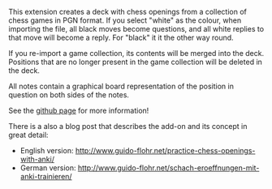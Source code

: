 This extension creates a deck with chess openings from a collection of chess
games in PGN format.  If you select "white" as the colour, when importing the
file, all black moves become questions, and all white replies to that move
will become a reply.  For "black" it it the other way round.

If you re-import a game collection, its contents will be merged into the
deck.  Positions that are no longer present in the game collection will be
deleted in the deck.

All notes contain a graphical board representation of the position in question
on both sides of the notes.

See the [github page](htttps://github.com/gflohr/anki-chess-opening-trainer)
for more information!

There is a also a blog post that describes the add-on and its concept in
great detail:

* English version: http://www.guido-flohr.net/practice-chess-openings-with-anki/
* German version: http://www.guido-flohr.net/schach-eroeffnungen-mit-anki-trainieren/


